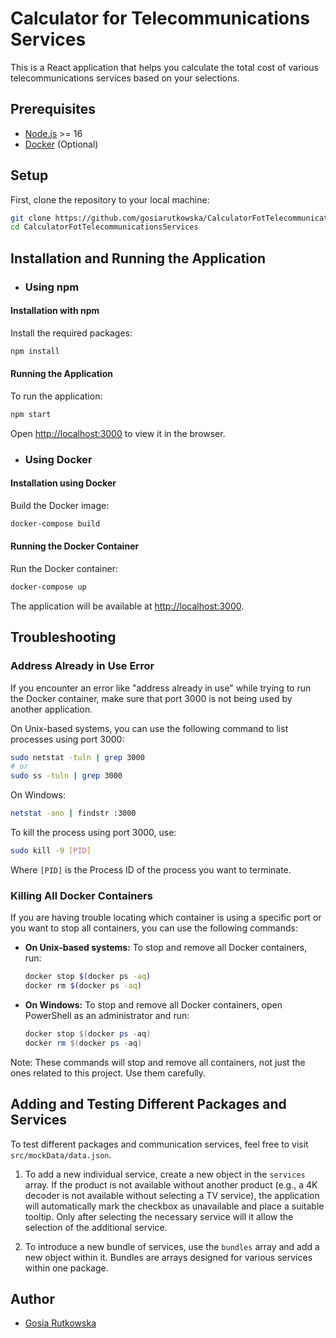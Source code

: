 
# Calculator for Telecommunications Services

This is a React application that helps you calculate the total cost of various telecommunications services based on your selections.

## Prerequisites

- [Node.js](https://nodejs.org/en/download/) >= 16
- [Docker](https://www.docker.com/products/docker-desktop) (Optional)

## Setup

First, clone the repository to your local machine:

```bash
git clone https://github.com/gosiarutkowska/CalculatorFotTelecommunicationsServices.git
cd CalculatorFotTelecommunicationsServices
```

## Installation and Running the Application

* ### Using npm

#### Installation with npm

Install the required packages:

```bash
npm install
```

#### Running the Application

To run the application:

```bash
npm start
```

Open [http://localhost:3000](http://localhost:3000) to view it in the browser.

* ### Using Docker

#### Installation using Docker

Build the Docker image:

```bash
docker-compose build
```

#### Running the Docker Container

Run the Docker container:

```bash
docker-compose up
```

The application will be available at [http://localhost:3000](http://localhost:3000).

## Troubleshooting

### Address Already in Use Error

If you encounter an error like "address already in use" while trying to run the Docker container, make sure that port 3000 is not being used by another application.

On Unix-based systems, you can use the following command to list processes using port 3000:

```bash
sudo netstat -tuln | grep 3000
# or
sudo ss -tuln | grep 3000
```

On Windows:

```bash
netstat -ano | findstr :3000
```

To kill the process using port 3000, use:

```bash
sudo kill -9 [PID]
```

Where `[PID]` is the Process ID of the process you want to terminate.

### Killing All Docker Containers

If you are having trouble locating which container is using a specific port or you want to stop all containers, you can use the following commands:

- **On Unix-based systems:** To stop and remove all Docker containers, run:
  ```bash
  docker stop $(docker ps -aq)
  docker rm $(docker ps -aq)
  ```

- **On Windows:** To stop and remove all Docker containers, open PowerShell as an administrator and run:
  ```powershell
  docker stop $(docker ps -aq)
  docker rm $(docker ps -aq)
  ```

Note: These commands will stop and remove all containers, not just the ones related to this project. Use them carefully.

## Adding and Testing Different Packages and Services

To test different packages and communication services, feel free to visit `src/mockData/data.json`.

1. To add a new individual service, create a new object in the `services` array. If the product is not available without another product (e.g., a 4K decoder is not available without selecting a TV service), the application will automatically mark the checkbox as unavailable and place a suitable tooltip. Only after selecting the necessary service will it allow the selection of the additional service.

2. To introduce a new bundle of services, use the `bundles` array and add a new object within it. Bundles are arrays designed for various services within one package.

## Author

- [Gosia Rutkowska](https://github.com/gosiarutkowska)
